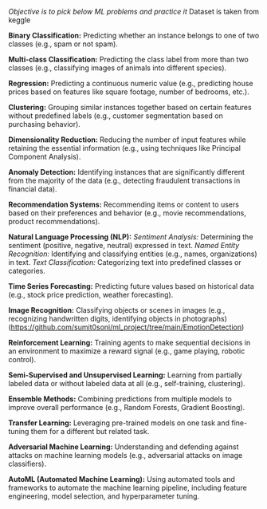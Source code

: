 *Objective is to pick below ML problems and practice it*
Dataset is taken from keggle

**Binary Classification:** Predicting whether an instance belongs to one of two classes (e.g., spam or not spam).

**Multi-class Classification:** Predicting the class label from more than two classes (e.g., classifying images of animals into different species).

**Regression:** Predicting a continuous numeric value (e.g., predicting house prices based on features like square footage, number of bedrooms, etc.).

**Clustering:** Grouping similar instances together based on certain features without predefined labels (e.g., customer segmentation based on purchasing behavior).

**Dimensionality Reduction:** Reducing the number of input features while retaining the essential information (e.g., using techniques like Principal Component Analysis).

**Anomaly Detection:** Identifying instances that are significantly different from the majority of the data (e.g., detecting fraudulent transactions in financial data).

**Recommendation Systems:** Recommending items or content to users based on their preferences and behavior (e.g., movie recommendations, product recommendations).

**Natural Language Processing (NLP):**
  _Sentiment Analysis:_ Determining the sentiment (positive, negative, neutral) expressed in text.
  _Named Entity Recognition:_ Identifying and classifying entities (e.g., names, organizations) in text.
  _Text Classification:_ Categorizing text into predefined classes or categories.

**Time Series Forecasting:** Predicting future values based on historical data (e.g., stock price prediction, weather forecasting).

**Image Recognition:** Classifying objects or scenes in images (e.g., recognizing handwritten digits, identifying objects in photographs) (https://github.com/sumit0soni/ml_project/tree/main/EmotionDetection)

**Reinforcement Learning:** Training agents to make sequential decisions in an environment to maximize a reward signal (e.g., game playing, robotic control).

**Semi-Supervised and Unsupervised Learning:** Learning from partially labeled data or without labeled data at all (e.g., self-training, clustering).

**Ensemble Methods:** Combining predictions from multiple models to improve overall performance (e.g., Random Forests, Gradient Boosting).

**Transfer Learning:** Leveraging pre-trained models on one task and fine-tuning them for a different but related task.

**Adversarial Machine Learning:** Understanding and defending against attacks on machine learning models (e.g., adversarial attacks on image classifiers).

**AutoML (Automated Machine Learning):** Using automated tools and frameworks to automate the machine learning pipeline, including feature engineering, model selection, and hyperparameter tuning.
